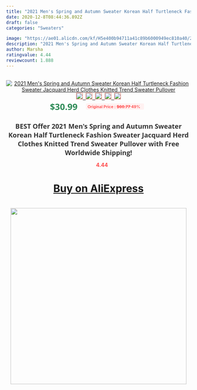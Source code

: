 ```yaml
---
title: "2021 Men's Spring and Autumn Sweater Korean Half Turtleneck Fashion Sweater Jacquard Herd Clothes Knitted Trend Sweater Pullover"
date: 2020-12-8T08:44:36.892Z
draft: false
categories: "Sweaters"

image: "https://ae01.alicdn.com/kf/H5e400b94711a41c89b6000949ec810a40/2021-Men-s-Spring-and-Autumn-Sweater-Korean-Half-Turtleneck-Fashion-Sweater-Jacquard-Herd-Clothes-Knitted.jpg"
description: "2021 Men's Spring and Autumn Sweater Korean Half Turtleneck Fashion Sweater Jacquard Herd Clothes Knitted Trend Sweater Pullover"
author: Marsha
ratingvalue: 4.44
reviewcount: 1.888
---
```

<br>
<div style="text-align: center;">
<a href="https://s.click.aliexpress.com/e/_9iXKJb" target="_blank" rel="nofollow noopener noreferrer"><img alt="2021 Men's Spring and Autumn Sweater Korean Half Turtleneck Fashion Sweater Jacquard Herd Clothes Knitted Trend Sweater Pullover" class="magnifier-image" src="https://ae01.alicdn.com/kf/H5e400b94711a41c89b6000949ec810a40/2021-Men-s-Spring-and-Autumn-Sweater-Korean-Half-Turtleneck-Fashion-Sweater-Jacquard-Herd-Clothes-Knitted.jpg_640x640.jpg">
<br>
<img style="border:1px solid salmon" src="https://ae01.alicdn.com/kf/H5e400b94711a41c89b6000949ec810a40/2021-Men-s-Spring-and-Autumn-Sweater-Korean-Half-Turtleneck-Fashion-Sweater-Jacquard-Herd-Clothes-Knitted.jpg_120x120.jpg">&nbsp;&nbsp;<img style="border:1px solid salmon" src="https://ae01.alicdn.com/kf/H0dcfd5429d8d4b54bc36cbd8d802f455N/2021-Men-s-Spring-and-Autumn-Sweater-Korean-Half-Turtleneck-Fashion-Sweater-Jacquard-Herd-Clothes-Knitted.jpg_120x120.jpg">&nbsp;&nbsp;<img style="border:1px solid salmon" src="https://ae01.alicdn.com/kf/H1b0bb704ab3e46c8a2439372712dd038c/2021-Men-s-Spring-and-Autumn-Sweater-Korean-Half-Turtleneck-Fashion-Sweater-Jacquard-Herd-Clothes-Knitted.jpg_120x120.jpg">&nbsp;&nbsp;<img style="border:1px solid salmon" src="https://ae01.alicdn.com/kf/H514cb6bcf1f444a1b802a2ebbb9317c9v/2021-Men-s-Spring-and-Autumn-Sweater-Korean-Half-Turtleneck-Fashion-Sweater-Jacquard-Herd-Clothes-Knitted.jpg_120x120.jpg">&nbsp;&nbsp;<img style="border:1px solid salmon" src="https://ae01.alicdn.com/kf/Hb9a5b3470f9942479b89107a00e46b0fP/2021-Men-s-Spring-and-Autumn-Sweater-Korean-Half-Turtleneck-Fashion-Sweater-Jacquard-Herd-Clothes-Knitted.jpg_120x120.jpg"></a></div><br0>
<div style="text-align: center;"><span style="background-color: white; border: 0px; box-sizing: border-box; color: seagreen; display: inline-block; font-family: &quot;open sans&quot; , &quot;arial&quot; , &quot;helvetica&quot; , sans-serif , &quot;heiti&quot;; font-size: 24px; font-stretch: inherit; font-weight: 700; line-height: inherit; margin: 0px 10px 0px 0px; padding: 0px; vertical-align: middle;">$30.99 </span>
<span style="background: rgb(255 , 241 , 241); border-radius: 3px; border: 0px; box-sizing: border-box; color: #ff4747; display: inline-block; font-family: inherit; font-size: 12px; font-stretch: inherit; font-style: inherit; font-variant: inherit; font-weight: 600; line-height: inherit; margin: 0px; padding: 2px 5px; transform: scale(0.9); vertical-align: middle;">Original Price : <b style="text-decoration: line-through;">$60.77 </b> 49%&nbsp;&nbsp;</span></div>
<h1 style="color: #333333; display: inline-block; font-family: &quot;open sans&quot; , &quot;arial&quot; , &quot;helvetica&quot; , sans-serif , &quot;heiti&quot;; font-size: 18px; font-stretch: inherit; font-weight: 700; text-align: center;">BEST Offer 2021 Men's Spring and Autumn Sweater Korean Half Turtleneck Fashion Sweater Jacquard Herd Clothes Knitted Trend Sweater Pullover with Free Worldwide Shipping!</h1>
<div style="color: #ff4747; text-align: center;">
<img src="https://4.bp.blogspot.com/-M0ZcTcb-5uY/XleCXlxnR4I/AAAAAAAAAEc/OrjgMkXV1oMQFaCRZj5HQwOCBcu3w1FegCPcBGAYYCw/s1600/star.png" style="height: 15px;">&nbsp;<b>4.44</b></div>
<div class="button_cont" align="center"><a class="buynow_a" href="https://s.click.aliexpress.com/e/_9iXKJb" target="_blank" rel="nofollow noopener noreferrer"><H1>Buy on AliExpress</H1></a></div><br>
<div class="separator" style="clear: both; text-align: center;">
<img src="https://lh3.googleusercontent.com/-pTy5HemUv9M/XlePHvY0dAI/AAAAAAAAAE4/0nX5iRUoIWY8eMW9Dpxeirr157OZliDIgCLcBGAsYHQ/s1600/badge.gif" width="480">
</div>
